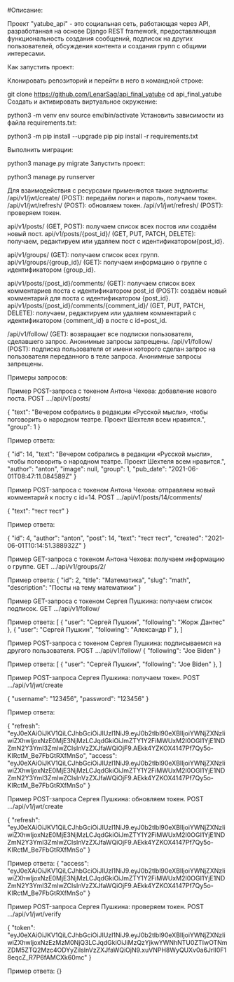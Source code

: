 #Описание:

Проект "yatube_api" - это социальная сеть, работающая через API, разработанная на основе Django REST framework, предоставляющая функциональность создания сообщений, подписок на других пользователей, обсуждения контента и создания групп с общими интересами.

Как запустить проект:

Клонировать репозиторий и перейти в него в командной строке:

git clone https://github.com/LenarSag/api_final_yatube
cd api_final_yatube
Cоздать и активировать виртуальное окружение:

python3 -m venv env
source env/bin/activate
Установить зависимости из файла requirements.txt:

python3 -m pip install --upgrade pip
pip install -r requirements.txt

Выполнить миграции:

python3 manage.py migrate
Запустить проект:

python3 manage.py runserver




Для взаимодействия с ресурсами применяются такие эндпоинты:
/api/v1/jwt/create/ (POST): передаём логин и пароль, получаем токен.
/api/v1/jwt/refresh/ (POST): обновляем токен.
/api/v1/jwt/refresh/ (POST): проверяем токен.

api/v1/posts/ (GET, POST): получаем список всех постов или создаём новый пост.
api/v1/posts/{post_id}/ (GET, PUT, PATCH, DELETE): получаем, редактируем или удаляем пост с идентификатором{post_id}.

api/v1/groups/ (GET): получаем список всех групп.
api/v1/groups/{group_id}/ (GET): получаем информацию о группе с идентификатором {group_id}.

api/v1/posts/{post_id}/comments/
(GET): получаем список всех комментариев поста с идентификатором post_id
(POST): создаём новый комментарий для поста с идентификатором {post_id}.
api/v1/posts/{post_id}/comments/{comment_id}/ (GET, PUT, PATCH, DELETE): получаем, редактируем или удаляем комментарий с идентификатором {comment_id} в посте с id=post_id.

/api/v1/follow/ (GET): возвращает все подписки пользователя, сделавшего запрос. Анонимные запросы запрещены.
/api/v1/follow/ (POST): подписка пользователя от имени которого сделан запрос на пользователя переданного в теле запроса. Анонимные запросы запрещены.


Примеры запросов:

Пример POST-запроса с токеном Антона Чехова: добавление нового поста.
POST .../api/v1/posts/

{
    "text": "Вечером собрались в редакции «Русской мысли», чтобы поговорить о народном театре. Проект Шехтеля всем нравится.",
    "group": 1
} 

Пример ответа:

{
    "id": 14,
    "text": "Вечером собрались в редакции «Русской мысли», чтобы поговорить о народном театре. Проект Шехтеля всем нравится.",
    "author": "anton",
    "image": null,
    "group": 1,
    "pub_date": "2021-06-01T08:47:11.084589Z"
} 

Пример POST-запроса с токеном Антона Чехова: отправляем новый комментарий к посту с id=14.
POST .../api/v1/posts/14/comments/

{
    "text": "тест тест"
} 

Пример ответа:

{
    "id": 4,
    "author": "anton",
    "post": 14,
    "text": "тест тест",
    "created": "2021-06-01T10:14:51.388932Z"
} 

Пример GET-запроса с токеном Антона Чехова: получаем информацию о группе.
GET .../api/v1/groups/2/

Пример ответа:
{
    "id": 2,
    "title": "Математика",
    "slug": "math",
    "description": "Посты на тему математики"
}

Пример GET-запроса с токеном Сергея Пушкина: получаем список подписок.
GET .../api/v1/follow/

Пример ответа:
[
    {
        "user": "Сергей Пушкин",
        "following": "Жорж Дантес"
    },
    {
        "user": "Сергей Пушкин",
        "following": "Александр I"
    },
]

Пример POST-запроса с токеном Сергея Пушкина: подписываемся на другого пользователя.
POST .../api/v1/follow/
{
"following": "Joe Biden"
}

Пример ответа:
[
    {
        "user": "Сергей Пушкин",
        "following": "Joe Biden"
    },
]

Пример POST-запроса Сергея Пушкина: получаем токен.
POST .../api/v1/jwt/create

{
"username": "123456",
"password": "123456"
}

Пример ответа:

{
"refresh": "eyJ0eXAiOiJKV1QiLCJhbGciOiJIUzI1NiJ9.eyJ0b2tlbl90eXBlIjoiYWNjZXNzIiwiZXhwIjoxNzE0MjE3NjMzLCJqdGkiOiJmZTY1Y2FiMWUxM2I0OGI1YjE1NDZmN2Y3YmI3ZmIwZCIsInVzZXJfaWQiOjF9.AEkk4YZKOX4147Pf7Qy5o-KIRctM_Be7FbGtRXfMnSo",
"access": "eyJ0eXAiOiJKV1QiLCJhbGciOiJIUzI1NiJ9.eyJ0b2tlbl90eXBlIjoiYWNjZXNzIiwiZXhwIjoxNzE0MjE3NjMzLCJqdGkiOiJmZTY1Y2FiMWUxM2I0OGI1YjE1NDZmN2Y3YmI3ZmIwZCIsInVzZXJfaWQiOjF9.AEkk4YZKOX4147Pf7Qy5o-KIRctM_Be7FbGtRXfMnSo"
}


Пример POST-запроса Сергея Пушкина: обновляем токен.
POST .../api/v1/jwt/create

{
"refresh": "eyJ0eXAiOiJKV1QiLCJhbGciOiJIUzI1NiJ9.eyJ0b2tlbl90eXBlIjoiYWNjZXNzIiwiZXhwIjoxNzE0MjE3NjMzLCJqdGkiOiJmZTY1Y2FiMWUxM2I0OGI1YjE1NDZmN2Y3YmI3ZmIwZCIsInVzZXJfaWQiOjF9.AEkk4YZKOX4147Pf7Qy5o-KIRctM_Be7FbGtRXfMnSo"
}

Пример ответа:
{
"access": "eyJ0eXAiOiJKV1QiLCJhbGciOiJIUzI1NiJ9.eyJ0b2tlbl90eXBlIjoiYWNjZXNzIiwiZXhwIjoxNzE0MjE3NjMzLCJqdGkiOiJmZTY1Y2FiMWUxM2I0OGI1YjE1NDZmN2Y3YmI3ZmIwZCIsInVzZXJfaWQiOjF9.AEkk4YZKOX4147Pf7Qy5o-KIRctM_Be7FbGtRXfMnSo"
}

Пример POST-запроса Сергея Пушкина: проверяем токен.
POST .../api/v1/jwt/verify

{
    "token": "eyJ0eXAiOiJKV1QiLCJhbGciOiJIUzI1NiJ9.eyJ0b2tlbl90eXBlIjoiYWNjZXNzIiwiZXhwIjoxNzEzMzM0NjQ3LCJqdGkiOiJiMzQzYjkwYWNhNTU0ZTIwOTNmZDM5ZTQ2Mzc4ODYyZiIsInVzZXJfaWQiOjN9.xuVNPH8WyQUXv0a6JrIl0F18eqcZ_R7P6fAMCXk60mc"
}

Пример ответа:
{}
